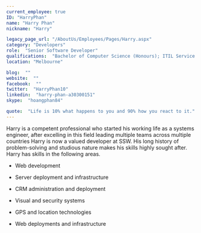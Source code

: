 ```yaml
---
current_employee: true
ID: "HarryPhan"
name: "Harry Phan"
nickname: "Harry"

legacy_page_url: "/AboutUs/Employees/Pages/Harry.aspx"
category: "Developers"
role:  "Senior Software Developer"
qualifications:  "Bachelor of Computer Science (Honours); ITIL Service Management"
location: "Melbourne"

blog:  ""
website:  ""
facebook:  ""
twitter:  "HarryPhan10"
linkedin:  "harry-phan-a30300151"
skype:  "hoangphan84"

quote:  "Life is 10% what happens to you and 90% how you react to it."
---
```


Harry is a competent professional who started his working life as a systems engineer, after excelling in this field leading multiple teams across multiple countries Harry is now a valued developer at SSW. His long history of problem-solving and studious nature makes his skills highly sought after. Harry has skills in the following areas.  

*   Web development  

*   Server deployment and infrastructure   

*   CRM administration and deployment  

*   Visual and security systems  

*   GPS and location technologies  

*   Web deployments and infrastructure  